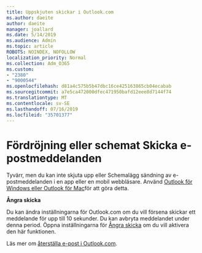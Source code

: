 ```yaml
---
title: Uppskjuten skickar i Outlook.com
ms.author: daeite
author: daeite
manager: joallard
ms.date: 5/14/2019
ms.audience: Admin
ms.topic: article
ROBOTS: NOINDEX, NOFOLLOW
localization_priority: Normal
ms.collection: Adm_O365
ms.custom:
- "2380"
- "9000544"
ms.openlocfilehash: d81a4c575b5b47dbc16ce425163865cb04ecabab
ms.sourcegitcommit: a7e5ca472000dfec471950bafd12eee8d7144f74
ms.translationtype: MT
ms.contentlocale: sv-SE
ms.lasthandoff: 07/16/2019
ms.locfileid: "35701377"
---
```

# <a name="delay-or-schedule-sending-email-messages"></a>Fördröjning eller schemat Skicka e-postmeddelanden

Tyvärr, men du kan inte skjuta upp eller Schemalägg sändning av e-postmeddelanden i en app eller en mobil webbläsare. Använd [Outlook för Windows eller Outlook för Mac](https://products.office.com/outlook/email-and-calendar-software-microsoft-outlook)för att göra detta.

**Ångra skicka**

Du kan ändra inställningarna för Outlook.com om du vill försena skickar ett meddelande för upp till 10 sekunder. Du kan avbryta meddelandet under denna period. Öppna inställningarna för [Ångra skicka](https://outlook.live.com/mail/options/mail/messageContent/undoSend) om du vill aktivera den här funktionen.

Läs mer om [återställa e-post i Outlook.com](https://support.office.com/article/c069ddde-5282-4085-8f4c-d7b133324f8a?wt.mc_id=Office_Outlook_com_Alchemy).